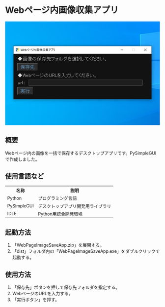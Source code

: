 <h1>Webページ内画像収集アプリ</h1>
<img src="https://raw.githubusercontent.com/oiudon/web-page-image-save-app/main/WebPageImageSaveApp.jpg">
<h2>概要</h2>
<p>Webページ内の画像を一括で保存するデスクトップアプリです。PySimpleGUIで作成しました。</p>
<h2>使用言語など</h2>
<table>
  <tr>
    <th>名称</th>
    <th>説明</th>
  </tr>
  <tr>
    <td>Python</td>
    <td>プログラミング言語</td>
  </tr>
  <tr>
    <td>PySimpleGUI</td>
    <td>デスクトップアプリ開発用ライブラリ</td>
  </tr>
  <tr>
    <td>IDLE</td>
    <td>Python用統合開発環境</td>
  </tr>
</table>
<h2>起動方法</h2>
<ol>
  <li>「WebPageImageSaveApp.zip」を展開する。</li>
  <li>「dist」フォルダ内の「WebPageImageSaveApp.exe」をダブルクリックで起動する。</li>
</ol>
<h2>使用方法</h2>
<ol>
  <li>「保存先」ボタンを押して保存先フォルダを指定する。</ii>
  <li>WebページのURLを入力する。</li>
  <li>「実行ボタン」を押す。</li>
</ol>
